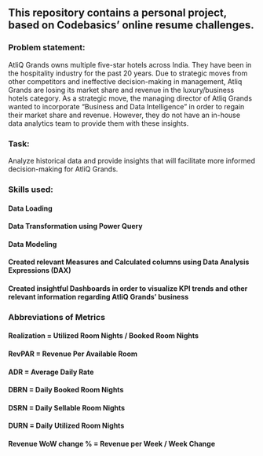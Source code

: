 ## This repository contains a personal project, based on Codebasics’ online resume challenges.

### Problem statement:
AtliQ Grands owns multiple five-star hotels across India. They have been in the hospitality industry for the past 20 years. Due to strategic moves from other competitors and ineffective decision-making in management, Atliq Grands are losing its market share and revenue in the luxury/business hotels category. As a strategic move, the managing director of Atliq Grands wanted to incorporate “Business and Data Intelligence” in order to regain their market share and revenue. However, they do not have an in-house data analytics team to provide them with these insights.
### Task:
Analyze historical data and provide insights that will facilitate more informed decision-making for AtliQ Grands.
### Skills used:
#### Data Loading
#### Data Transformation using Power Query
#### Data Modeling
#### Created relevant Measures and Calculated columns using Data Analysis Expressions (DAX)
#### Created insightful Dashboards in order to visualize KPI trends and other relevant information regarding AtliQ Grands’ business

### Abbreviations of Metrics
#### Realization = Utilized Room Nights / Booked Room Nights
#### RevPAR	= Revenue Per Available Room
#### ADR = Average Daily Rate
#### DBRN	= Daily Booked Room Nights
#### DSRN	= Daily Sellable Room Nights
#### DURN	= Daily Utilized Room Nights
#### Revenue WoW change % =	Revenue per Week / Week Change

